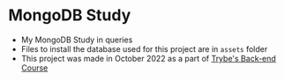 # MongoDB Study
- My MongoDB Study in queries
- Files to install the database used for this project are in `assets` folder
- This project was made in October 2022 as a part of [Trybe's Back-end Course](https://www.betrybe.com/)